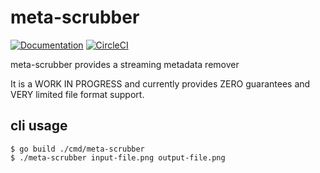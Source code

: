# meta-scrubber
[![Documentation](https://godoc.org/github.com/getlantern/meta-scrubber?status.svg)](http://pkg.go.dev/github.com/getlantern/meta-scrubber?tab=doc)
[![CircleCI](https://circleci.com/gh/getlantern/meta-scrubber.svg?style=svg)](https://circleci.com/gh/getlantern/meta-scrubber)

meta-scrubber provides a streaming metadata remover

It is a WORK IN PROGRESS and currently provides ZERO guarantees and VERY limited file format support.

## cli usage
```
$ go build ./cmd/meta-scrubber
$ ./meta-scrubber input-file.png output-file.png
```
